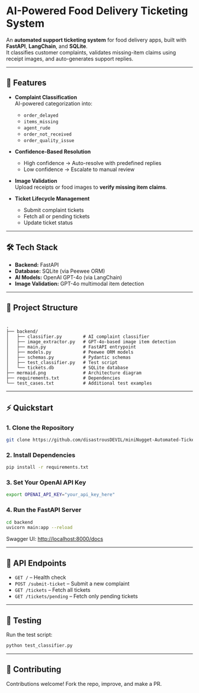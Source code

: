 # AI-Powered Food Delivery Ticketing System

An **automated support ticketing system** for food delivery apps, built with **FastAPI**, **LangChain**, and **SQLite**.  
It classifies customer complaints, validates missing-item claims using receipt images, and auto-generates support replies.

---

## 🚀 Features

- **Complaint Classification**  
  AI-powered categorization into:
  - `order_delayed`
  - `items_missing`
  - `agent_rude`
  - `order_not_received`
  - `order_quality_issue`

- **Confidence-Based Resolution**  
  - High confidence → Auto-resolve with predefined replies  
  - Low confidence → Escalate to manual review  

- **Image Validation**  
  Upload receipts or food images to **verify missing item claims**.  

- **Ticket Lifecycle Management**  
  - Submit complaint tickets  
  - Fetch all or pending tickets  
  - Update ticket status  

---

## 🛠️ Tech Stack

- **Backend:** FastAPI  
- **Database:** SQLite (via Peewee ORM)  
- **AI Models:** OpenAI GPT-4o (via LangChain)  
- **Image Validation:** GPT-4o multimodal item detection  


---

## 📂 Project Structure

```

.
├── backend/
│   ├── classifier.py        # AI complaint classifier
│   ├── image_extractor.py   # GPT-4o-based image item detection
│   ├── main.py              # FastAPI entrypoint
│   ├── models.py            # Peewee ORM models
│   ├── schemas.py           # Pydantic schemas
│   ├── test_classifier.py   # Test script
│   └── tickets.db           # SQLite database
├── mermaid.png              # Architecture diagram
├── requirements.txt         # Dependencies
└── test_cases.txt           # Additional test examples

````

---

## ⚡ Quickstart

### 1. Clone the Repository
```bash
git clone https://github.com/disastrousDEVIL/miniNugget-Automated-Ticketing-System.git
````

### 2. Install Dependencies

```bash
pip install -r requirements.txt
```

### 3. Set Your OpenAI API Key

```bash
export OPENAI_API_KEY="your_api_key_here"
```

### 4. Run the FastAPI Server

```bash
cd backend
uvicorn main:app --reload
```

Swagger UI: [http://localhost:8000/docs](http://localhost:8000/docs)

---

## 📌 API Endpoints

* `GET /` – Health check
* `POST /submit-ticket` – Submit a new complaint
* `GET /tickets` – Fetch all tickets
* `GET /tickets/pending` – Fetch only pending tickets

---

## 🧪 Testing

Run the test script:

```bash
python test_classifier.py
```

---

## 🤝 Contributing

Contributions welcome! Fork the repo, improve, and make a PR.

